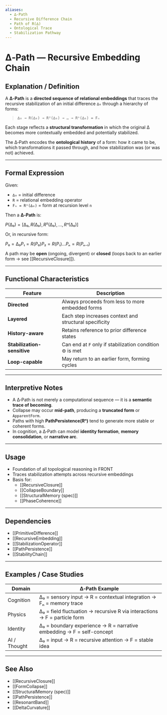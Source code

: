 ```yaml
---
aliases:
  - ∆-Path
  - Recursive Difference Chain
  - Path of R(∆)
  - Ontological Trace
  - Stabilization Pathway
---
```


# ∆‑Path — Recursive Embedding Chain

## Explanation / Definition

A **∆‑Path** is a **directed sequence of relational embeddings** that traces the recursive stabilization of an initial difference `∆₀` through a hierarchy of forms:

> `∆₀ → R(∆₀) → R²(∆₀) → … → Rⁿ(∆₀) = Fₙ`

Each stage reflects a **structural transformation** in which the original ∆ becomes more contextually embedded and potentially stabilized.

The ∆‑Path encodes the **ontological history** of a form: how it came to be, which transformations it passed through, and how stabilization was (or was not) achieved.

---

## Formal Expression

Given:
- `∆₀` = initial difference  
- `R` = relational embedding operator  
- `Fₙ = Rⁿ(∆₀)` = form at recursion level `n`  

Then a **∆‑Path** is:

$P(∆₀) = [∆₀, R(∆₀), R²(∆₀), ..., Rⁿ(∆₀)]$

Or, in recursive form:

$P₀ = ∆₀ P₁ = R(P₀) P₂ = R(P₁) … Pₙ = R(Pₙ₋₁)$



A path may be **open** (ongoing, divergent) or **closed** (loops back to an earlier form → see [[RecursiveClosure]]).

---

## Functional Characteristics

| Feature         | Description |
|----------------|-------------|
| **Directed**   | Always proceeds from less to more embedded forms |
| **Layered**    | Each step increases context and structural specificity |
| **History-aware** | Retains reference to prior difference states |
| **Stabilization-sensitive** | Can end at `F` only if stabilization condition ⊚ is met |
| **Loop-capable** | May return to an earlier form, forming cycles |

---

## Interpretive Notes

- A ∆‑Path is not merely a computational sequence — it is a **semantic trace of becoming**.
- Collapse may occur **mid-path**, producing a **truncated form** or `ApparentForm`.
- Paths with high **PathPersistence(Rⁿ)** tend to generate more stable or coherent forms.
- In cognition, a ∆‑Path can model **identity formation**, **memory consolidation**, or **narrative arc**.

---

## Usage

- Foundation of all topological reasoning in FRONT
- Traces stabilization attempts across recursive embeddings
- Basis for:
  - [[RecursiveClosure]]
  - [[CollapseBoundary]]
  - [[StructuralMemory (spec)]]
  - [[PhaseCoherence]]

---

## Dependencies

- [[PrimitiveDifference]]
- [[RecursiveEmbedding]]
- [[StabilizationOperator]]
- [[PathPersistence]]
- [[StabilityChain]]

---

## Examples / Case Studies

| Domain        | ∆‑Path Example |
|---------------|----------------|
| Cognition     | ∆₀ = sensory input → R = contextual integration → Fₙ = memory trace |
| Physics       | ∆₀ = field fluctuation → recursive R via interactions → F = particle form |
| Identity      | ∆₀ = boundary experience → R = narrative embedding → F = self-concept |
| AI / Thought  | ∆₀ = input → R = recursive attention → F = stable idea |

---

## See Also

- [[RecursiveClosure]]
- [[FormCollapse]]
- [[StructuralMemory (spec)]]
- [[PathPersistence]]
- [[ResonantBand]]
- [[DeltaCurvature]]
